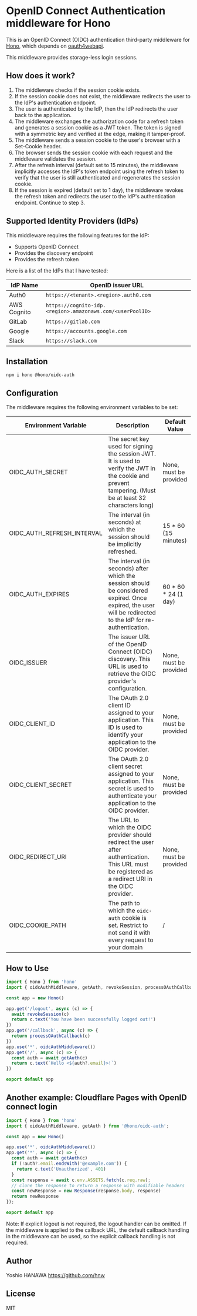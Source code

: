 # OpenID Connect Authentication middleware for Hono

This is an OpenID Connect (OIDC) authentication third-party middleware for [Hono](https://github.com/honojs/hono), which depends on [oauth4webapi](https://www.npmjs.com/package/oauth4webapi).

This middleware provides storage-less login sessions.

## How does it work?

1. The middleware checks if the session cookie exists.
2. If the session cookie does not exist, the middleware redirects the user to the IdP's authentication endpoint.
3. The user is authenticated by the IdP, then the IdP redirects the user back to the application.
4. The middleware exchanges the authorization code for a refresh token and generates a session cookie as a JWT token. The token is signed with a symmetric key and verified at the edge, making it tamper-proof.
5. The middleware sends a session cookie to the user's browser with a Set-Cookie header.
6. The browser sends the session cookie with each request and the middleware validates the session.
7. After the refresh interval (default set to 15 minutes), the middleware implicitly accesses the IdP's token endpoint using the refresh token to verify that the user is still authenticated and regenerates the session cookie.
8. If the session is expired (default set to 1 day), the middleware revokes the refresh token and redirects the user to the IdP's authentication endpoint. Continue to step 3.

## Supported Identity Providers (IdPs)

This middleware requires the following features for the IdP:

- Supports OpenID Connect
- Provides the discovery endpoint
- Provides the refresh token

Here is a list of the IdPs that I have tested:

| IdP Name | OpenID issuer URL |
| ---- | ---- |
| Auth0       | `https://<tenant>.<region>.auth0.com` |
| AWS Cognito | `https://cognito-idp.<region>.amazonaws.com/<userPoolID>` |
| GitLab      | `https://gitlab.com` |
| Google      | `https://accounts.google.com` |
| Slack       | `https://slack.com` |

## Installation

```plain
npm i hono @hono/oidc-auth
```

## Configuration

The middleware requires the following environment variables to be set:

| Environment Variable | Description | Default Value |
| ---- | ---- | ---- |
| OIDC_AUTH_SECRET           | The secret key used for signing the session JWT. It is used to verify the JWT in the cookie and prevent tampering. (Must be at least 32 characters long) | None, must be provided |
| OIDC_AUTH_REFRESH_INTERVAL | The interval (in seconds) at which the session should be implicitly refreshed. | 15 * 60 (15 minutes) |
| OIDC_AUTH_EXPIRES          | The interval (in seconds) after which the session should be considered expired. Once expired, the user will be redirected to the IdP for re-authentication. | 60 * 60 * 24 (1 day) |
| OIDC_ISSUER                | The issuer URL of the OpenID Connect (OIDC) discovery. This URL is used to retrieve the OIDC provider's configuration. | None, must be provided |
| OIDC_CLIENT_ID             | The OAuth 2.0 client ID assigned to your application. This ID is used to identify your application to the OIDC provider. | None, must be provided |
| OIDC_CLIENT_SECRET         | The OAuth 2.0 client secret assigned to your application. This secret is used to authenticate your application to the OIDC provider. | None, must be provided |
| OIDC_REDIRECT_URI          | The URL to which the OIDC provider should redirect the user after authentication. This URL must be registered as a redirect URI in the OIDC provider. | None, must be provided |
| OIDC_COOKIE_PATH          | The path to which the `oidc-auth` cookie is set. Restrict to not send it with every request to your domain | / |

## How to Use

```typescript
import { Hono } from 'hono'
import { oidcAuthMiddleware, getAuth, revokeSession, processOAuthCallback } from '@hono/oidc-auth';

const app = new Hono()

app.get('/logout', async (c) => {
  await revokeSession(c)
  return c.text('You have been successfully logged out!')
})
app.get('/callback', async (c) => {
  return processOAuthCallback(c)
})
app.use('*', oidcAuthMiddleware())
app.get('/', async (c) => {
  const auth = await getAuth(c)
  return c.text(`Hello <${auth?.email}>!`)
})

export default app
```

## Another example: Cloudflare Pages with OpenID connect login

```typescript
import { Hono } from 'hono'
import { oidcAuthMiddleware, getAuth } from '@hono/oidc-auth';

const app = new Hono()

app.use('*', oidcAuthMiddleware())
app.get('*', async (c) => {
  const auth = await getAuth(c)
  if (!auth?.email.endsWith('@example.com')) {
    return c.text('Unauthorized', 401)
  }
  const response = await c.env.ASSETS.fetch(c.req.raw);
  // clone the response to return a response with modifiable headers
  const newResponse = new Response(response.body, response)
  return newResponse
});

export default app
```

Note:
If explicit logout is not required, the logout handler can be omitted.
If the middleware is applied to the callback URL, the default callback handling in the middleware can be used, so the explicit callback handling is not required.

## Author

Yoshio HANAWA <https://github.com/hnw>

## License

MIT
